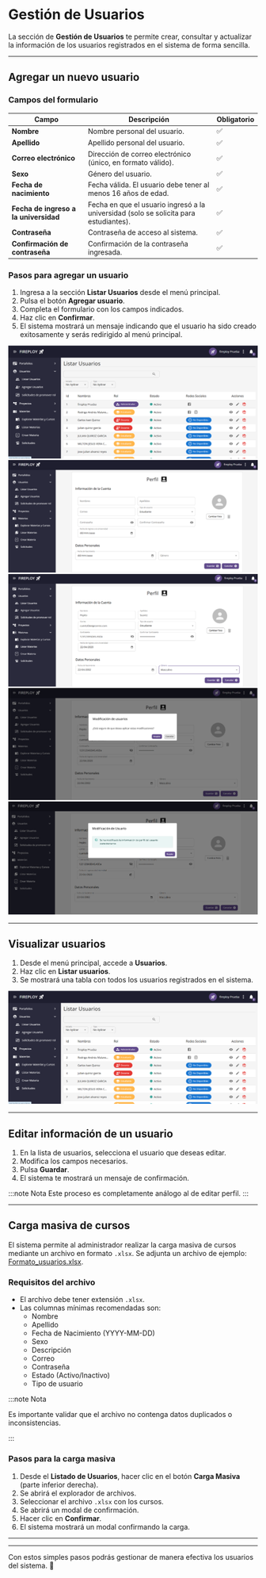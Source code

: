 # Gestión de Usuarios

La sección de **Gestión de Usuarios** te permite crear, consultar y actualizar la información de los usuarios registrados en el sistema de forma sencilla.

---

## Agregar un nuevo usuario

### Campos del formulario

| Campo                                 | Descripción                                                                                                         | Obligatorio |
|---------------------------------------|---------------------------------------------------------------------------------------------------------------------|-------------|
| **Nombre**                            | Nombre personal del usuario.                                                                                        | ✅          |
| **Apellido**                          | Apellido personal del usuario.                                                                                      | ✅          |
| **Correo electrónico**                | Dirección de correo electrónico (único, en formato válido).                                                          | ✅          |
| **Sexo**                              | Género del usuario.                                                                                                 | ✅          |
| **Fecha de nacimiento**               | Fecha válida. El usuario debe tener al menos 16 años de edad.                                                        | ✅          |
| **Fecha de ingreso a la universidad** | Fecha en que el usuario ingresó a la universidad (solo se solicita para estudiantes).                                 | ✅          |
| **Contraseña**                        | Contraseña de acceso al sistema.                                                                                    | ✅          |
| **Confirmación de contraseña**        | Confirmación de la contraseña ingresada.                                                                            | ✅          |

### Pasos para agregar un usuario

1. Ingresa a la sección **Listar Usuarios** desde el menú principal.
2. Pulsa el botón **Agregar usuario**.
3. Completa el formulario con los campos indicados.
4. Haz clic en **Confirmar**.
5. El sistema mostrará un mensaje indicando que el usuario ha sido creado exitosamente y serás redirigido al menú principal.

![Lista de Usuarios](Lista-usuarios.png)
![alt text](Crear-usuario.png)
![alt text](Crear-usuario-1.png)
![alt text](Confirmar-crear.png)
![alt text](Creado.png)

---

## Visualizar usuarios

1. Desde el menú principal, accede a **Usuarios**.
2. Haz clic en **Listar usuarios**.
3. Se mostrará una tabla con todos los usuarios registrados en el sistema.

![alt text](Lista-usuarios.png)

---

## Editar información de un usuario

1. En la lista de usuarios, selecciona el usuario que deseas editar.
2. Modifica los campos necesarios.
3. Pulsa **Guardar**.
4. El sistema te mostrará un mensaje de confirmación.

:::note Nota
  Este proceso es completamente análogo al de editar perfil.
:::


---

## Carga masiva de cursos

El sistema permite al administrador realizar la carga masiva de cursos mediante un archivo en formato `.xlsx`. Se adjunta un archivo de ejemplo: [Formato_usuarios.xlsx](../../../static/files/formato_usuarios.xlsx).

### Requisitos del archivo

- El archivo debe tener extensión `.xlsx`.  
- Las columnas mínimas recomendadas son:  
  - Nombre
  - Apellido
  - Fecha de Nacimiento (YYYY-MM-DD)
  - Sexo
  - Descripción
  - Correo
  - Contraseña
  - Estado (Activo/Inactivo)
  - Tipo de usuario

:::note Nota

Es importante validar que el archivo no contenga datos duplicados o inconsistencias.

:::

### Pasos para la carga masiva

1. Desde el **Listado de Usuarios**, hacer clic en el botón **Carga Masiva** (parte inferior derecha).  
2. Se abrirá el explorador de archivos.  
3. Seleccionar el archivo `.xlsx` con los cursos.  
4. Se abrirá un modal de confirmación.  
5. Hacer clic en **Confirmar**.  
6. El sistema mostrará un modal confirmando la carga.

---

---

Con estos simples pasos podrás gestionar de manera efectiva los usuarios del sistema. 🚀
